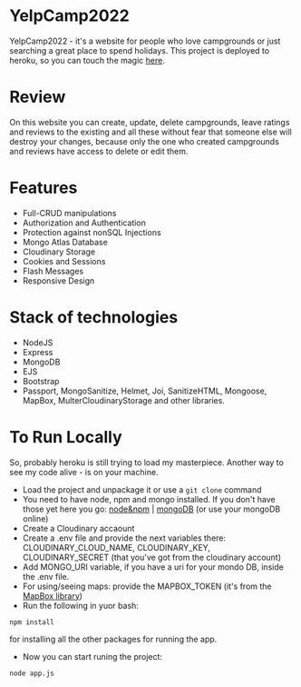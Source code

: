 # YelpCamp2022
YelpCamp2022 - it's a website for people who love campgrounds or just searching a great place to spend holidays.
This project is deployed to heroku, so you can touch the magic [here][herokuLink].

# Review
On this website you can create, update, delete campgrounds, leave ratings and reviews to the existing and all these without fear that someone else will destroy your changes, because only the one who created campgrounds and reviews have access to delete or edit them.

# Features
* Full-CRUD manipulations
* Authorization and Authentication
* Protection against nonSQL Injections
* Mongo Atlas Database
* Cloudinary Storage
* Cookies and Sessions
* Flash Messages
* Responsive Design

# Stack of technologies
* NodeJS
* Express
* MongoDB
* EJS
* Bootstrap
* Passport, MongoSanitize, Helmet, Joi, SanitizeHTML, Mongoose, MapBox, MulterCloudinaryStorage and other libraries.

# To Run Locally
So, probably heroku is still trying to load my masterpiece. Another way to see my code alive - is on your machine.
* Load the project and unpackage it or use a ``` git clone ``` command
* You need to have node, npm and mongo installed. If you don't have those yet here you go: [node&npm][nodeLink] | [mongoDB][mongoLink] (or use your mongoDB online)
* Create a Cloudinary accaount
* Create a .env file and provide the next variables there: CLOUDINARY_CLOUD_NAME, CLOUDINARY_KEY, CLOUDINARY_SECRET (that you've got from the cloudinary account)
* Add MONGO_URI variable, if you have a uri for your mondo DB, inside the .env file.
* For using/seeing maps: provide the MAPBOX_TOKEN (it's from the [MapBox library][mapBoxLink])
* Run the following in yuor bash:
```
npm install
```
for installing all the other packages for running the app.
* Now you can start runing the project:
```
node app.js
```




[herokuLink]: https://yelp-cmp.herokuapp.com/
[nodeLink]: https://nodejs.org/en/download/
[mongoLink]: https://docs.mongodb.com/manual/tutorial/install-mongodb-on-windows/
[mapBoxLink]: https://account.mapbox.com/auth/signin/
